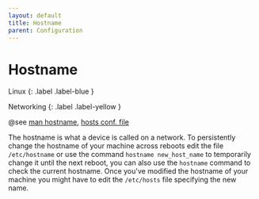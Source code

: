 ```yaml
---
layout: default
title: Hostname
parent: Configuration
---
```


# Hostname

Linux
{: .label .label-blue }

Networking
{: .label .label-yellow }

@see [man hostname](https://man7.org/linux/man-pages/man1/hostname.1.html), [hosts conf. file](../hosts)

The hostname is what a device is called on a network. To persistently change the hostname of your machine across reboots edit the file `/etc/hostname` or use the command `hostname new_host_name` to temporarily change it until the next reboot, you can also use the `hostname` command to check the current hostname. Once you've modified the hostname of your machine you might have to edit the `/etc/hosts` file specifying the new name.
